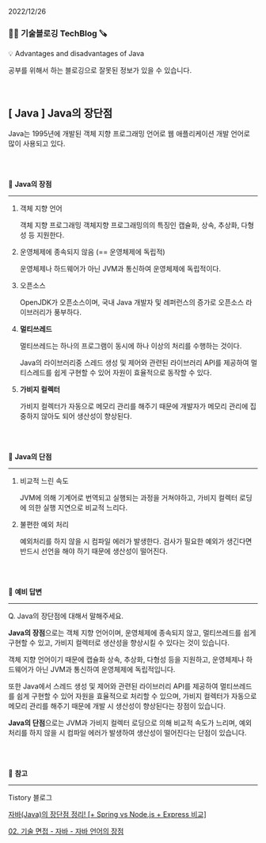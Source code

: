 2022/12/26 <br>

### 🧑‍💻 **기술블로깅 TechBlog** 🪚

<aside>
💡 Advantages and disadvantages of Java

</aside>

공부를 위해서 하는 블로깅으로 잘못된 정보가 있을 수 있습니다.

<br>

## [ Java ] Java의 장단점

Java는 1995년에 개발된 객체 지향 프로그래밍 언어로 웹 애플리케이션 개발 언어로 많이 사용되고 있다.

<br><br>

🔩 **Java의 장점** 

---

1. 객체 지향 언어
    
    객체 지향 프로그래밍 객체지향 프로그래밍의의 특징인 캡슐화, 상속, 추상화, 다형성 등 지원한다.
    
2. 운영체제에 종속되지 않음 (== 운영체제에 독립적)
    
    운영체제나 하드웨어가 아닌 JVM과 통신하여 운영체제에 독립적이다.
    
3. 오픈소스
    
    OpenJDK가 오픈소스이며, 국내 Java 개발자 및 레퍼런스의 증가로 오픈소스 라이브러리가 풍부하다.
    
4. **멀티쓰레드**
    
    멀티쓰레드는 하나의 프로그램이 동시에 하나 이상의 처리를 수행하는 것이다.
    
    Java의 라이브러리중 스레드 생성 및 제어와 관련된 라이브러리 API를 제공하여 멀티스레드를 쉽게 구현할 수 있어 자원이 효율적으로 동작할 수 있다.
    
5. **가비지 컬렉터**
    
    가비지 컬렉터가 자동으로 메모리 관리를 해주기 때문에 개발자가 메모리 관리에 집중하지 않아도 되어 생산성이 향상된다.
    
<br><br>

🔩 **Java의 단점**

---

1. 비교적 느린 속도
    
    JVM에 의해 기계어로 번역되고 실행되는 과정을 거쳐야하고, 가비지 컬렉터 로딩에 의한 실행 지연으로 비교적 느리다.
    
2. 불편한 예외 처리
    
    예외처리를 하지 않을 시 컴파일 에러가 발생한다. 검사가 필요한 예외가 생긴다면 반드시 선언을 해야 하기 때문에 생산성이 떨어진다.
    

<br><br>

🔩 **예비 답변**

---

Q. Java의 장단점에 대해서 말해주세요.

**Java의 장점**으로는 객체 지향 언어이며, 운영체제에 종속되지 않고, 멀티쓰레드를 쉽게 구현할 수 있고, 가비지 컬렉터로 생산성을 향상시킬 수 있다는 것이 있습니다. 

객체 지향 언어이기 때문에 캡슐화 상속, 추상화, 다형성 등을 지원하고, 운영체제나 하드웨어가 아닌 JVM과 통신하여 운영체제에 독립적입니다. 

또한 Java에서 스레드 생성 및 제어와 관련된 라이브러리 API를 제공하여 멀티쓰레드를 쉽게 구현할 수 있어 자원을 효율적으로 처리할 수 있으며, 가비지 컬렉터가 자동으로 메모리 관리를 해주기 때문에 개발 시 생산성이 향상된다는 장점이 있습니다.

**Java의 단점**으로는 JVM과 가비지 컬렉터 로딩으로 의해 비교적 속도가 느리며, 예외 처리를 하지 않을 시 컴파일 에러가 발생하여 생산성이 떨어진다는 단점이 있습니다.

<br><br>

🔩 **참고**

---

Tistory 블로그

[자바(Java)의 장단점 정리! [+ Spring vs Node.js + Express 비교]](https://jaehoney.tistory.com/167)

[02. 기술 면접 - 자바 - 자바 언어의 장점](https://theheydaze.tistory.com/599)
